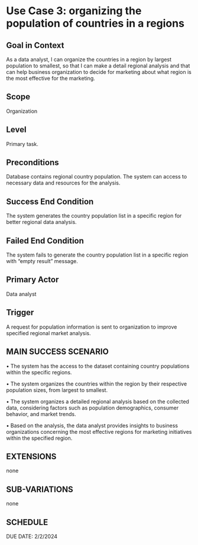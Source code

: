 # Use Case 3: organizing the population of countries in a regions
## Goal in Context
As a data analyst, I can organize the countries in a region by largest population to smallest, so that I can make a detail regional analysis and that can help business organization to decide for marketing about what region is the most effective for the marketing.
## Scope	
Organization
## Level
Primary task.

## Preconditions

Database contains regional country population. The system can access to necessary data and resources for the analysis.


## Success End Condition
The system generates the country population list in a specific region for better regional data analysis.

## Failed End Condition	
The system fails to generate the country population list in a specific region with “empty result” message.
## Primary Actor
Data analyst


## Trigger


A request for population information is sent to organization to improve specified regional market analysis.

## MAIN SUCCESS SCENARIO

•	The system has the access to the dataset containing country populations within the specific regions.

•	The system organizes the countries within the region by their respective population sizes, from largest to smallest.

•	The system organizes a detailed regional analysis based on the collected data, considering factors such as population demographics, consumer behavior, and market trends.

•	Based on the analysis, the data analyst provides insights to business organizations concerning the most effective regions for marketing initiatives within the specified region.

## EXTENSIONS 
none

## SUB-VARIATIONS
none

## SCHEDULE
DUE DATE: 2/2/2024


